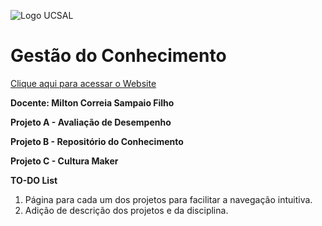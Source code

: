 ![Logo UCSAL](https://image.ibb.co/hhX6vz/QQWQWQWQ.png)
# Gestão do Conhecimento

[Clique aqui para acessar o Website](https://qoppabot.github.io/gestaoconhecimento/)

**Docente: Milton Correia Sampaio Filho**



  **Projeto A - Avaliação de Desempenho** 
    
    
  **Projeto B - Repositório do Conhecimento**
    
    
  **Projeto C - Cultura Maker**    


**TO-DO List**
1. Página para cada um dos projetos para facilitar a navegação intuitiva.
2. Adição de descrição dos projetos e da disciplina.
